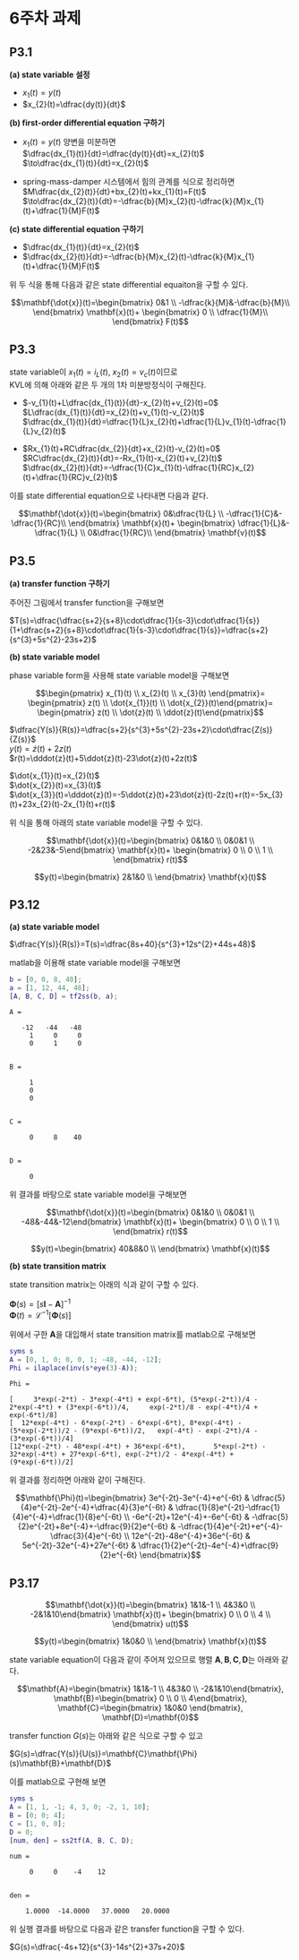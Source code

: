 # 6주차 과제
## P3.1
**(a) state variable 설정**  
* $x_{1}(t)=y(t)$  
* $x_{2}(t)=\dfrac{dy(t)}{dt}$  

**(b) first-order differential equation 구하기**  
* $x_{1}(t)=y(t)$ 양변을 미분하면  
$\dfrac{dx_{1}(t)}{dt}=\dfrac{dy(t)}{dt}=x_{2}(t)$  
$\to\dfrac{dx_{1}(t)}{dt}=x_{2}(t)$

* spring-mass-damper 시스템에서 힘의 관계를 식으로 정리하면  
  $M\dfrac{dx_{2}(t)}{dt}+bx_{2}(t)+kx_{1}(t)=F(t)$  
  $\to\dfrac{dx_{2}(t)}{dt}=-\dfrac{b}{M}x_{2}(t)-\dfrac{k}{M}x_{1}(t)+\dfrac{1}{M}F(t)$  

**(c) state differential equation 구하기**  
* $\dfrac{dx_{1}(t)}{dt}=x_{2}(t)$  
* $\dfrac{dx_{2}(t)}{dt}=-\dfrac{b}{M}x_{2}(t)-\dfrac{k}{M}x_{1}(t)+\dfrac{1}{M}F(t)$  

위 두 식을 통해 다음과 같은 state differential equaiton을 구할 수 있다.  

$$\mathbf{\dot{x}}(t)=\begin{bmatrix} 0&1 \\
-\dfrac{k}{M}&-\dfrac{b}{M}\\ \end{bmatrix} \mathbf{x}(t)+
\begin{bmatrix} 0 \\
\dfrac{1}{M}\\ \end{bmatrix} F(t)$$  

## P3.3
state variable이 $x_{1}(t)=i_{L}(t)$, $x_{2}(t)=v_{c}(t)$이므로  
KVL에 의해 아래와 같은 두 개의 1차 미분방정식이 구해진다.  

* $-v_{1}(t)+L\dfrac{dx_{1}(t)}{dt}-x_{2}(t)+v_{2}(t)=0$  
  $L\dfrac{dx_{1}(t)}{dt}=x_{2}(t)+v_{1}(t)-v_{2}(t)$  
  $\dfrac{dx_{1}(t)}{dt}=\dfrac{1}{L}x_{2}(t)+\dfrac{1}{L}v_{1}(t)-\dfrac{1}{L}v_{2}(t)$

* $Rx_{1}(t)+RC\dfrac{dx_{2}}{dt}+x_{2}(t)-v_{2}(t)=0$  
  $RC\dfrac{dx_{2}(t)}{dt}=-Rx_{1}(t)-x_{2}(t)+v_{2}(t)$  
  $\dfrac{dx_{2}(t)}{dt}=-\dfrac{1}{C}x_{1}(t)-\dfrac{1}{RC}x_{2}(t)+\dfrac{1}{RC}v_{2}(t)$

이를 state differential equation으로 나타내면 다음과 같다.  

$$\mathbf{\dot{x}}(t)=\begin{bmatrix} 0&\dfrac{1}{L} \\
-\dfrac{1}{C}&-\dfrac{1}{RC}\\ \end{bmatrix} \mathbf{x}(t)+
\begin{bmatrix} \dfrac{1}{L}&-\dfrac{1}{L} \\
0&\dfrac{1}{RC}\\ \end{bmatrix} \mathbf{v}(t)$$  

## P3.5
**(a) transfer function 구하기**  

주어진 그림에서 transfer function을 구해보면  

$T(s)=\dfrac{\dfrac{s+2}{s+8}\cdot\dfrac{1}{s-3}\cdot\dfrac{1}{s}}{1+\dfrac{s+2}{s+8}\cdot\dfrac{1}{s-3}\cdot\dfrac{1}{s}}=\dfrac{s+2}{s^{3}+5s^{2}-23s+2}$  

**(b) state variable model**  

phase variable form을 사용해 state variable model을 구해보면  

$$\begin{pmatrix}
x_{1}(t) \\
x_{2}(t) \\
x_{3}(t)
\end{pmatrix}=
\begin{pmatrix}
z(t) \\
\dot{x_{1}}(t) \\
\dot{x_{2}}(t)\end{pmatrix}=
\begin{pmatrix}
z(t) \\
\dot{z}(t) \\
\ddot{z}(t)\end{pmatrix}$$

$\dfrac{Y(s)}{R(s)}=\dfrac{s+2}{s^{3}+5s^{2}-23s+2}\cdot\dfrac{Z(s)}{Z(s)}$  
$y(t)=\dot{z}(t)+2z(t)$  
$r(t)=\dddot{z}(t)+5\ddot{z}(t)-23\dot{z}(t)+2z(t)$  

$\dot{x_{1}}(t)=x_{2}(t)$  
$\dot{x_{2}}(t)=x_{3}(t)$  
$\dot{x_{3}}(t)=\dddot{z}(t)=-5\ddot{z}(t)+23\dot{z}(t)-2z(t)+r(t)=-5x_{3}(t)+23x_{2}(t)-2x_{1}(t)+r(t)$  

위 식을 통해 아래의 state variable model을 구할 수 있다.

$$\mathbf{\dot{x}}(t)=\begin{bmatrix} 0&1&0 \\
0&0&1 \\
-2&23&-5\end{bmatrix} \mathbf{x}(t)+
\begin{bmatrix} 0 \\
0 \\
1 \\ \end{bmatrix} r(t)$$  

$$y(t)=\begin{bmatrix} 2&1&0 \\ \end{bmatrix} \mathbf{x}(t)$$  

## P3.12
**(a) state variable model**  

$\dfrac{Y(s)}{R(s)}=T(s)=\dfrac{8s+40}{s^{3}+12s^{2}+44s+48}$  

matlab을 이용해 state variable model을 구해보면  
```matlab
b = [0, 0, 8, 40];
a = [1, 12, 44, 48];
[A, B, C, D] = tf2ss(b, a);
```
```
A =

   -12   -44   -48
     1     0     0
     0     1     0


B =

     1
     0
     0


C =

     0     8    40


D =

     0
```
위 결과를 바탕으로 state variable model을 구해보면

$$\mathbf{\dot{x}}(t)=\begin{bmatrix} 0&1&0 \\
0&0&1 \\
-48&-44&-12\end{bmatrix} \mathbf{x}(t)+
\begin{bmatrix} 0 \\
0 \\
1 \\ \end{bmatrix} r(t)$$  

$$y(t)=\begin{bmatrix} 40&8&0 \\ \end{bmatrix} \mathbf{x}(t)$$  

**(b) state transition matrix**  

state transition matrix는 아래의 식과 같이 구할 수 있다.  

$\mathbf{\Phi}(s)=[s\mathbf{I}-\mathbf{A}]^{-1}$  
$\mathbf{\Phi}(t)=\mathcal{L}^{-1}[\mathbf{\Phi}(s)]$  

위에서 구한 $\mathbf{A}$을 대입해서 state transition matrix를 matlab으로 구해보면  
```matlab
syms s
A = [0, 1, 0; 0, 0, 1; -48, -44, -12];
Phi = ilaplace(inv(s*eye(3)-A));
```
```
Phi =
 
[     3*exp(-2*t) - 3*exp(-4*t) + exp(-6*t), (5*exp(-2*t))/4 - 2*exp(-4*t) + (3*exp(-6*t))/4,     exp(-2*t)/8 - exp(-4*t)/4 + exp(-6*t)/8]
[  12*exp(-4*t) - 6*exp(-2*t) - 6*exp(-6*t), 8*exp(-4*t) - (5*exp(-2*t))/2 - (9*exp(-6*t))/2,   exp(-4*t) - exp(-2*t)/4 - (3*exp(-6*t))/4]
[12*exp(-2*t) - 48*exp(-4*t) + 36*exp(-6*t),       5*exp(-2*t) - 32*exp(-4*t) + 27*exp(-6*t), exp(-2*t)/2 - 4*exp(-4*t) + (9*exp(-6*t))/2]
```

위 결과를 정리하면 아래와 같이 구해진다.  

$$\mathbf{\Phi}(t)=\begin{bmatrix} 
3e^{-2t}-3e^{-4}+e^{-6t} & \dfrac{5}{4}e^{-2t}-2e^{-4}+\dfrac{4}{3}e^{-6t} & \dfrac{1}{8}e^{-2t}-\dfrac{1}{4}e^{-4}+\dfrac{1}{8}e^{-6t} \\
-6e^{-2t}+12e^{-4}+-6e^{-6t} & -\dfrac{5}{2}e^{-2t}+8e^{-4}+-\dfrac{9}{2}e^{-6t} & -\dfrac{1}{4}e^{-2t}+e^{-4}-\dfrac{3}{4}e^{-6t} \\
12e^{-2t}-48e^{-4}+36e^{-6t} & 5e^{-2t}-32e^{-4}+27e^{-6t} & \dfrac{1}{2}e^{-2t}-4e^{-4}+\dfrac{9}{2}e^{-6t}
\end{bmatrix}$$

## P3.17
$$\mathbf{\dot{x}}(t)=\begin{bmatrix} 1&1&-1 \\
4&3&0 \\
-2&1&10\end{bmatrix} \mathbf{x}(t)+
\begin{bmatrix} 0 \\
0 \\
4 \\ \end{bmatrix} u(t)$$  

$$y(t)=\begin{bmatrix} 1&0&0 \\ \end{bmatrix} \mathbf{x}(t)$$  

state variable equation이 다음과 같이 주어져 있으므로 행렬 $\mathbf{A}, \mathbf{B}, \mathbf{C}, \mathbf{D}$는 아래와 같다.

$$\mathbf{A}=\begin{bmatrix} 1&1&-1 \\
4&3&0 \\
-2&1&10\end{bmatrix},
\mathbf{B}=\begin{bmatrix} 0 \\
0 \\
4\end{bmatrix},
\mathbf{C}=\begin{bmatrix} 1&0&0 \end{bmatrix},
\mathbf{D}=\mathbf{0}$$

transfer function $G(s)$는 아래와 같은 식으로 구할 수 있고  

$G(s)=\dfrac{Y(s)}{U(s)}=\mathbf{C}\mathbf{\Phi}(s)\mathbf{B}+\mathbf{D}$  

이를 matlab으로 구현해 보면  
```matlab
syms s
A = [1, 1, -1; 4, 3, 0; -2, 1, 10];
B = [0; 0; 4];
C = [1, 0, 0];
D = 0;
[num, den] = ss2tf(A, B, C, D);
```

```
num =

     0     0    -4    12


den =

    1.0000  -14.0000   37.0000   20.0000
```

위 실행 결과를 바탕으로 다음과 같은 transfer function을 구할 수 있다.  

$G(s)=\dfrac{-4s+12}{s^{3}-14s^{2}+37s+20}$
